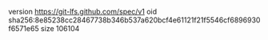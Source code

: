 version https://git-lfs.github.com/spec/v1
oid sha256:8e85238cc28467738b346b537a620bcf4e61121f21f5546cf6896930f6571e65
size 106104

